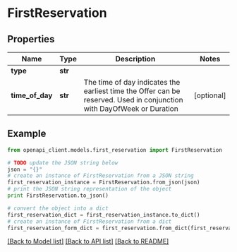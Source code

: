 # FirstReservation


## Properties
Name | Type | Description | Notes
------------ | ------------- | ------------- | -------------
**type** | **str** |  | 
**time_of_day** | **str** | The time of day indicates the earliest time the Offer can be reserved. Used in conjunction with DayOfWeek or Duration | [optional] 

## Example

```python
from openapi_client.models.first_reservation import FirstReservation

# TODO update the JSON string below
json = "{}"
# create an instance of FirstReservation from a JSON string
first_reservation_instance = FirstReservation.from_json(json)
# print the JSON string representation of the object
print FirstReservation.to_json()

# convert the object into a dict
first_reservation_dict = first_reservation_instance.to_dict()
# create an instance of FirstReservation from a dict
first_reservation_form_dict = first_reservation.from_dict(first_reservation_dict)
```
[[Back to Model list]](../README.md#documentation-for-models) [[Back to API list]](../README.md#documentation-for-api-endpoints) [[Back to README]](../README.md)


